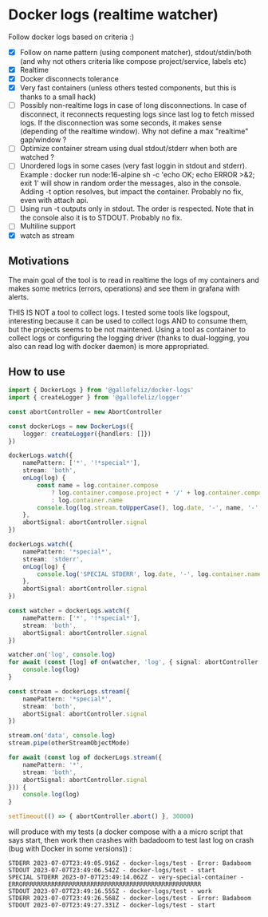 # Docker logs (realtime watcher)

Follow docker logs based on criteria :)

- [x] Follow on name pattern (using component matcher), stdout/stdin/both (and why not others criteria like compose project/service, labels etc)
- [x] Realtime
- [x] Docker disconnects tolerance
- [x] Very fast containers (unless others tested components, but this is thanks to a small hack)
- [ ] Possibly non-realtime logs in case of long disconnections. In case of disconnect, it reconnects requesting logs since last log to fetch missed logs. If the disconnection was some seconds, it makes sense (depending of the realtime window). Why not define a max "realtime" gap/window ?
- [ ] Optimize container stream using dual stdout/stderr when both are watched ?
- [ ] Unordered logs in some cases (very fast loggin in stdout and stderr). Example : docker run node:16-alpine sh -c 'echo OK; echo ERROR >&2; exit 1' will show in random order the messages, also in the console. Adding -t option resolves, but impact the container. Probably no fix, even with attach api.
- [ ] Using run -t outputs only in stdout. The order is respected. Note that in the console also it is to STDOUT. Probably no fix.
- [ ] Multiline support
- [X] watch as stream

## Motivations

The main goal of the tool is to read in realtime the logs of my containers and makes some metrics (errors, operations) and see them in grafana with alerts.

THIS IS NOT a tool to collect logs. I tested some tools like logspout, interesting because it can be used to collect logs AND to consume them, but the projects seems to be not maintened. Using a tool as container to collect logs or configuring the logging driver (thanks to dual-logging, you also can read log with docker daemon) is more appropriated.

## How to use

```typescript
import { DockerLogs } from '@gallofeliz/docker-logs'
import { createLogger } from '@gallofeliz/logger'

const abortController = new AbortController

const dockerLogs = new DockerLogs({
    logger: createLogger({handlers: []})
})

dockerLogs.watch({
    namePattern: ['*', '!*special*'],
    stream: 'both',
    onLog(log) {
        const name = log.container.compose
            ? log.container.compose.project + '/' + log.container.compose.service
            : log.container.name
        console.log(log.stream.toUpperCase(), log.date, '-', name, '-', log.message)
    },
    abortSignal: abortController.signal
})

dockerLogs.watch({
    namePattern: '*special*',
    stream: 'stderr',
    onLog(log) {
        console.log('SPECIAL STDERR', log.date, '-', log.container.name, '-', log.message)
    },
    abortSignal: abortController.signal
})

const watcher = dockerLogs.watch({
    namePattern: ['*', '!*special*'],
    stream: 'both',
    abortSignal: abortController.signal
})

watcher.on('log', console.log)
for await (const [log] of on(watcher, 'log', { signal: abortController.signal })) {
    console.log(log)
}

const stream = dockerLogs.stream({
    namePattern: '*special*',
    stream: 'both',
    abortSignal: abortController.signal
})

stream.on('data', console.log)
stream.pipe(otherStreamObjectMode)

for await (const log of dockerLogs.stream({
    namePattern: '*',
    stream: 'both',
    abortSignal: abortController.signal
})) {
    console.log(log)
}

setTimeout(() => { abortController.abort() }, 30000)
```

will produce with my tests (a docker compose with a a micro script that says start, then work then crashes with badadoom to test last log on crash (bug with Docker in some versions)) :
```
STDERR 2023-07-07T23:49:05.916Z - docker-logs/test - Error: Badaboom
STDOUT 2023-07-07T23:49:06.542Z - docker-logs/test - start
SPECIAL STDERR 2023-07-07T23:49:14.062Z - very-special-container - ERRORRRRRRRRRRRRRRRRRRRRRRRRRRRRRRRRRRRRRRRRRRRRRRRRRR
STDOUT 2023-07-07T23:49:16.555Z - docker-logs/test - work
STDERR 2023-07-07T23:49:26.568Z - docker-logs/test - Error: Badaboom
STDOUT 2023-07-07T23:49:27.331Z - docker-logs/test - start
```

